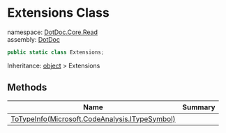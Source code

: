﻿# Extensions Class

namespace: [DotDoc\.Core\.Read](../DotDoc.Core.Read.md)<br />
assembly: [DotDoc](../../DotDoc.md)



```csharp
public static class Extensions;
```

Inheritance: [object](https://docs.microsoft.com/ja-jp/dotnet/api/System.Object) > Extensions

## Methods

| Name | Summary |
|------|---------|
| [ToTypeInfo\(Microsoft\.CodeAnalysis\.ITypeSymbol\)](./Extensions/ToTypeInfo.md) |  |

